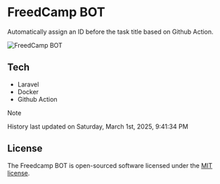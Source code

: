 # FreedCamp BOT

Automatically assign an ID before the task title based on Github Action.

![FreedCamp BOT](https://repository-images.githubusercontent.com/737932867/7d34798b-2680-471c-b089-a78a718d3d6a)

## Tech

- Laravel
- Docker
- Github Action

> [!NOTE]  
> History last updated on Saturday, March 1st, 2025, 9:41:34 PM

## License

The Freedcamp BOT is open-sourced software licensed under the [MIT license](https://opensource.org/licenses/MIT).
